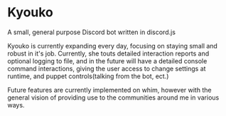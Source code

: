# Kyouko
A small, general purpose Discord bot written in discord.js

Kyouko is currently expanding every day, focusing on staying small and robust in it's job. Currently, she touts detailed interaction reports and optional logging to file, and in the future will have a detailed console command interactions, giving the user access to change settings at runtime, and puppet controls(talking from the bot, ect.)

Future features are currently implemented on whim, however with the general vision of providing use to the communities around me in various ways.